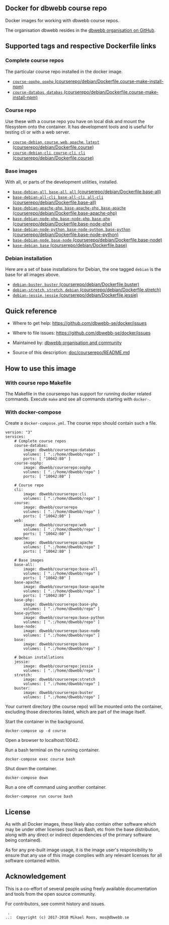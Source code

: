 Docker for dbwebb course repo
-------------------

Docker images for working with dbwebb course repos.

The organisation dbwebb resides in the [dbwebb organisation on GitHub](https://github.com/dbwebb-se).



Supported tags and respective Dockerfile links
-------------------



### Complete course repos

The particular course repo installed in the docker image.

* [`course-oophp`, `oophp` (courserepo/debian/Dockerfile.course-make-install-npm)](https://github.com/dbwebb-se/docker/blob/master/courserepo/debian/Dockerfile.course-make-install-npm)
* [`course-databas`, `databas` (courserepo/debian/Dockerfile.course-make-install-npm)](https://github.com/dbwebb-se/docker/blob/master/courserepo/debian/Dockerfile.course-make-install-npm)



### Course repo

Use these with a course repo you have on local disk and mount the filesystem onto the container. It has development tools and is useful for testing cli or with a web server.

* [`course-debian`, `course`, `web`, `apache`, `latest` (courserepo/debian/Dockerfile.course)](https://github.com/dbwebb-se/docker/blob/master/courserepo/debian/Dockerfile.course)
* [`course-debian-cli`, `course-cli`, `cli` (courserepo/debian/Dockerfile.course)](https://github.com/dbwebb-se/docker/blob/master/courserepo/debian/Dockerfile.course-cli)



### Base images

With all, or parts of the development utilities, installed.

* [`base-debian-all`, `base-all`, `all`  (courserepo/debian/Dockerfile.base-all)](https://github.com/dbwebb-se/docker/blob/master/courserepo/debian/Dockerfile.base-all)
* [`base-debian-all-cli`, `base-all-cli`, `all-cli` (courserepo/debian/Dockerfile.base-all)](https://github.com/dbwebb-se/docker/blob/master/courserepo/debian/Dockerfile.base-all-cli)
* [`base-debian-apache-php`, `base-apache-php`, `base-apache`  (courserepo/debian/Dockerfile.base-apache-php)](https://github.com/dbwebb-se/docker/blob/master/courserepo/debian/Dockerfile.base-apache-php)
* [`base-debian-node-php`, `base-node-php`, `base-php`  (courserepo/debian/Dockerfile.base-node-php)](https://github.com/dbwebb-se/docker/blob/master/courserepo/debian/Dockerfile.base-node-php)
* [`base-debian-node-python`, `base-node-python`, `base-python`  (courserepo/debian/Dockerfile.base-node-python)](https://github.com/dbwebb-se/docker/blob/master/courserepo/debian/Dockerfile.base-node-python)
* [`base-debian-node`, `base-node`  (courserepo/debian/Dockerfile.base-node)](https://github.com/dbwebb-se/docker/blob/master/courserepo/debian/Dockerfile.base-node)
* [`base-debian`, `base` (courserepo/debian/Dockerfile.base)](https://github.com/dbwebb-se/docker/blob/master/courserepo/debian/Dockerfile.base)



### Debian installation

Here are a set of base installations for Debian, the one tagged `debian` is the base for all images above.

* [`debian-buster`, `buster`  (courserepo/debian/Dockerfile.buster)](https://github.com/dbwebb-se/docker/blob/master/courserepo/debian/Dockerfile.buster)
* [`debian-stretch`, `stretch`, `debian` (courserepo/debian/Dockerfile.stretch)](https://github.com/dbwebb-se/docker/blob/master/courserepo/debian/Dockerfile.stretch)
* [`debian-jessie`, `jessie` (courserepo/debian/Dockerfile.jessie)](https://github.com/dbwebb-se/docker/blob/master/courserepo/debian/Dockerfile.jessie)



Quick reference
-------------------

* Where to get help:
    https://github.com/dbwebb-se/docker/issues

* Where to file issues:
    https://github.com/dbwebb-se/docker/issues

* Maintained by:
    [dbwebb organisation and community](https://github.com/dbwebb-se/docker/issues)

* Source of this description:
    [doc/courserepo/README.md](https://github.com/dbwebb-se/docker/blob/master/doc/courserepo/README.md)



How to use this image
-------------------



### With course repo Makefile

The Makefile in the courserepo has support for running docker related commands. Execute `make` and see all commands starting with `docker-`.



### With docker-compose

Create a `docker-compose.yml`. The course repo should contain such a file.

```text
version: "3"
services:
    # Complete course repos
    course-databas:
        image: dbwebb/courserepo:databas
        volumes: [ ".:/home/dbwebb/repo" ]
        ports: [ "10042:80" ]
    course-oophp:
        image: dbwebb/courserepo:oophp
        volumes: [ ".:/home/dbwebb/repo" ]
        ports: [ "10042:80" ]

    # Course repo
    cli:
        image: dbwebb/courserepo:cli
        volumes: [ ".:/home/dbwebb/repo" ]
    course:
        image: dbwebb/courserepo
        volumes: [ ".:/home/dbwebb/repo" ]
        ports: [ "10042:80" ]
    web:
        image: dbwebb/courserepo:web
        volumes: [ ".:/home/dbwebb/repo" ]
        ports: [ "10042:80" ]
    apache:
        image: dbwebb/courserepo:apache
        volumes: [ ".:/home/dbwebb/repo" ]
        ports: [ "10042:80" ]

    # Base images
    base-all:
        image: dbwebb/courserepo:base-all
        volumes: [ ".:/home/dbwebb/repo" ]
        ports: [ "10042:80" ]
    base-apache:
        image: dbwebb/courserepo:base-apache
        volumes: [ ".:/home/dbwebb/repo" ]
        ports: [ "10042:80" ]
    base-php:
        image: dbwebb/courserepo:base-php
        volumes: [ ".:/home/dbwebb/repo" ]
    base-python:
        image: dbwebb/courserepo:base-python
        volumes: [ ".:/home/dbwebb/repo" ]
    base-node:
        image: dbwebb/courserepo:base-node
        volumes: [ ".:/home/dbwebb/repo" ]
    base:
        image: dbwebb/courserepo:base
        volumes: [ ".:/home/dbwebb/repo" ]

    # Debian installations
    jessie:
        image: dbwebb/courserepo:jessie
        volumes: [ ".:/home/dbwebb/repo" ]
    stretch:
        image: dbwebb/courserepo:stretch
        volumes: [ ".:/home/dbwebb/repo" ]
    buster:
        image: dbwebb/courserepo:buster
        volumes: [ ".:/home/dbwebb/repo" ]
```

Your current directory (the course repo) will be mounted onto the container, excluding those directories listed, which are part of the image itself.

Start the container in the background.

```text
docker-compose up -d course
```

Open a browser to localhost:10042.

Run a bash terminal on the running container.

```text
docker-compose exec course bash
```

Shut down the container.

```text
docker-compose down
```

Run a one off command using another container.

```text
docker-compose run course bash
```



License
-------------------

As with all Docker images, these likely also contain other software which may be under other licenses (such as Bash, etc from the base distribution, along with any direct or indirect dependencies of the primary software being contained).

As for any pre-built image usage, it is the image user's responsibility to ensure that any use of this image complies with any relevant licenses for all software contained within.



Acknowledgement
-------------------

This is a co-effort of several people using freely available documentation and tools from the open source community.

For contributors, see commit history and issues.




```
 .
..:  Copyright (c) 2017-2018 Mikael Roos, mos@dbwebb.se
```
